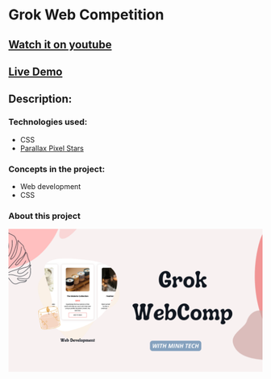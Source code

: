 # Grok Web Competition
## [Watch it on youtube]()
## [Live Demo](https://firewithin.netlify.app)

## **Description:**

### Technologies used:

- CSS
- [Parallax Pixel Stars](https://codepen.io/mattmarble/pen/qBdamQz)


### Concepts in the project:

- Web development
- CSS

### About this project

![preview img](/preview.png)